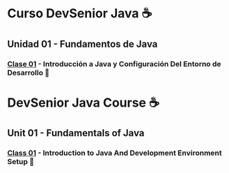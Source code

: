 # Curso DevSenior Java :coffee:

## Unidad 01 - Fundamentos de Java

### [Clase 01](https://github.com/ressay1011/Proyectos/tree/main/DevSenior/Exercises/Class01) - Introducción a Java y Configuración Del Entorno de Desarrollo :file_folder:

#
# DevSenior Java Course :coffee:

## Unit 01 - Fundamentals of Java

### [Class 01](https://github.com/ressay1011/Proyectos/tree/main/DevSenior/Exercises/Class01) - Introduction to Java And Development Environment Setup :file_folder:
